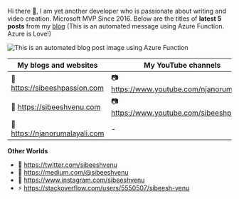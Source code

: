 Hi there 👋, I am yet another developer who is passionate about writing and video creation. Microsoft MVP Since 2016. Below are the titles of <b>latest 5 posts</b> from my <a target="_blank" href="https://sibeeshpassion.com/">blog</a> (This is an automated message using Azure Function. Azure is Love!)

![This is an automated blog post image using Azure Function](https://storageaccountsibee99d5.blob.core.windows.net/github/latestpost.png)


| My blogs and websites | My YouTube channels |
| --------------------- | ------------------- |
| 🔗 <a href="https://sibeeshpassion.com/">https://sibeeshpassion.com</a> | 📷 <a href="https://www.youtube.com/njanorumalayali">https://www.youtube.com/njanorumalayali</a> |
| 🔗 <a href="https://sibeeshvenu.com/">https://sibeeshvenu.com</a> | 📷 <a href="https://www.youtube.com/SibeeshPassion">https://www.youtube.com/sibeeshpassion</a> | 
| 🔗 <a href="https://njanorumalayali.com/">https://njanorumalayali.com</a> | - |

<b>Other Worlds</b>

- 🔭 <a href="https://twitter.com/SibeeshVenu">https://twitter.com/sibeeshvenu</a> 
- 🌱 <a href="https://medium.com/@sibeeshvenu">https://medium.com/@sibeeshvenu</a>
- 👯 <a href="https://www.instagram.com/sibeeshvenu/">https://www.instagram.com/sibeeshvenu</a>
- ⚡ <a href="https://stackoverflow.com/users/5550507/sibeesh-venu">https://stackoverflow.com/users/5550507/sibeesh-venu</a>